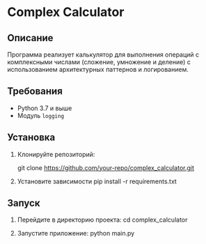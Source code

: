 # Complex Calculator

## Описание
Программа реализует калькулятор для выполнения операций с комплексными числами (сложение, умножение и деление) с использованием архитектурных паттернов и логированием.

## Требования
- Python 3.7 и выше
- Модуль `logging`


## Установка
1. Клонируйте репозиторий:
  
   git clone https://github.com/your-repo/complex_calculator.git

2. Установите зависимости
    pip install -r requirements.txt


## Запуск
1. Перейдите в директорию проекта:
    cd complex_calculator

2. Запустите приложение:
    python main.py
